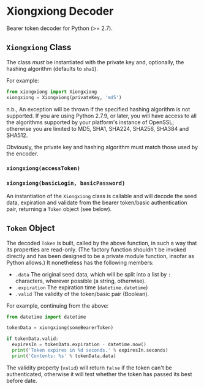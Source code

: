 # Xiongxiong Decoder

Bearer token decoder for Python (>= 2.7).

## `Xiongxiong` Class

The class *must* be instantiated with the private key and, optionally,
the hashing algorithm (defaults to `sha1`).

For example:

```python
from xiongxiong import Xiongxiong
xiongxiong = Xiongxiong(privateKey, 'md5')
```

n.b., An exception will be thrown if the specified hashing algorithm is
not supported. If you are using Python 2.7.9, or later, you will have
access to all the algorithms supported by your platform's instance of
OpenSSL; otherwise you are limited to MD5, SHA1, SHA224, SHA256, SHA384
and SHA512.

Obviously, the private key and hashing algorithm must match those used
by the encoder.

### `xiongxiong(accessToken)`
### `xiongxiong(basicLogin, basicPassword)`

An instantiation of the `Xiongxiong` class is callable and will decode
the seed data, expiration and validate from the bearer token/basic
authentication pair, returning a `Token` object (see below).

## `Token` Object

The decoded `Token` is built, called by the above function, in such a
way that its properties are read-only. (The factory function shouldn't
be invoked directly and has been designed to be a private module
function, insofar as Python allows.) It nonetheless has the following
members:

* `.data` The original seed data, which will be split into a list by `:`
  characters, wherever possible (a string, otherwise).
* `.expiration` The expiration time (`datetime.datetime`)
* `.valid` The validity of the token/basic pair (Boolean).

For example, continuing from the above:

```python
from datetime import datetime

tokenData = xiongxiong(someBearerToken)

if tokenData.valid:
  expiresIn = tokenData.expiration - datetime.now()
  print('Token expires in %d seconds.' % expiresIn.seconds)
  print('Contents: %s' % tokenData.data)
```

The validity property (`valid`) will return `false` if the token can't
be authenticated, otherwise it will test whether the token has passed
its best before date.
